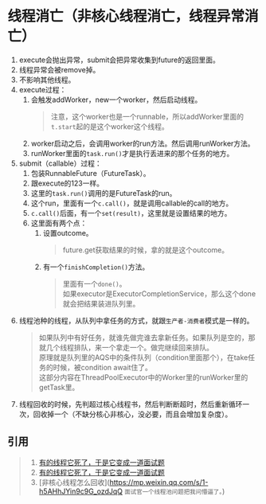 # 线程消亡（非核心线程消亡，线程异常消亡）

1. execute会抛出异常，submit会把异常收集到future的返回里面。
2. 线程异常会被remove掉。
3. 不影响其他线程。
4. execute过程：
   1. 会触发addWorker，new一个worker，然后启动线程。
      > 注意，这个worker也是一个runnable，所以addWorker里面的`t.start`起的是这个worker这个线程。
   2. worker启动之后，会调用worker的run方法。然后调用runWorker方法。
   3. runWorker里面的`task.run()`才是执行丢进来的那个任务的地方。
5. submit（callable）过程：
   1. 包装RunnableFuture（FutureTask）。
   2. 跟execute的123一样。
   3. 这里的`task.run()`调用的是FutureTask的run。
   4. 这个run，里面有一个`c.call()`，就是调用callable的call的地方。
   5. `c.call()`后面，有一个`set(result)`，这里就是设置结果的地方。
   6. 这里面有两个点：
      1. 设置outcome。
         > future.get获取结果的时候，拿的就是这个outcome。
      2. 有一个`finishCompletion()`方法。
         > 里面有一个`done()`。  
         > 如果executor是ExecutorCompletionService，那么这个done就会把结果装进队列里。
6. 线程池种的线程，从队列中拿任务的方式，就跟`生产者-消费者`模式是一样的。
   > 如果队列中有好任务，就谁先做完谁去拿新任务。如果队列是空的，那就几个线程排队，来一个拿走一个。做完继续回来排队。  
   > 原理就是队列里的AQS中的条件队列（condition里面那个），在take任务的时候，被condition await住了。  
   > 这部分内容在ThreadPoolExecutor中的Worker里的runWorker里的getTask里。  
7. 线程回收的时候，先判超过核心线程书，然后判断断超时，然后重新循环一次，回收掉一个（不缺分核心非核心，没必要，而且会增加复杂度）。

## 引用
>1. [有的线程它死了，于是它变成一道面试题](https://mp.weixin.qq.com/s/wrTVGLDvhE-eb5lhygWEqQ)
>1. [有的线程它死了，于是它变成一道面试题](https://mp.weixin.qq.com/s/QTZ8_1ElOl2Cjx4-9Pc9Uw)
>1. [非核心线程怎么回收](https://mp.weixin.qq.com/s/1-h5AHhJYin9c9G_ozdJqQ `面试官一个线程池问题把我问懵逼了。`)